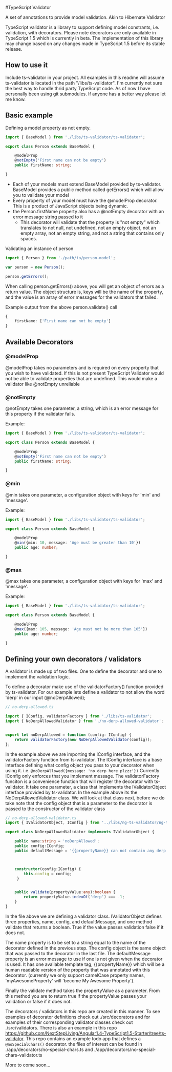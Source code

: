 #TypeScript Validator

A set of annotations to provide model validation. Akin to Hibernate Validator

TypeScript validator is a library to support defining model constrants, i.e. validation, with decorators. Please note decorators are only available in TypeScript 1.5 which is currently in beta. The implementation of this library may change based on any changes made in TypeScript 1.5 before its stable release.

## How to use it
Include ts-validator in your project. All examples in this readme will assume ts-validator is located in the path "<web-root>/libs/ts-validator". I'm currently not sure the best way to handle thrid party TypeScript code. As of now I have personally been using git submodules. If anyone has a better way please let me know.

## Basic example

Defining a model property as not empty.
```typescript
import { BaseModel } from './libs/ts-validator/ts-validator';

export class Person extends BaseModel {

    @modelProp
    @notEmpty('First name can not be empty')
    public firstName: string;

}
```

 - Each of your models must extend BaseModel provided by ts-validator. BaseModel provides a public method called getErrors() which will allow you to validate your model
 - Every property of your model must have the @modelProp decorator. This is a product of JavaScript objects being dynamic.
 - the Person.firstName property also has a @notEmpty decorator with an error message string passed to it
   - This decorator will validate that the property is "not empty" which translates to not null, not undefined, not an empty object, not an empty array, not an empty string, and not a string that contains only spaces.

Validating an instance of person
```typescript
import { Person } from './path/to/person-model';

var person = new Person();

person.getErrors();
```

When calling person.getErrors() above, you will get an object of errors as a return value. The object structure is, keys will be the name of the property, and the value is an array of error messages for the validators that failed.

Example output from the above person.validate() call
```typescript
{
    firstName: ['First name can not be empty']
}
```
   
## Available Decorators

### @modelProp
@modelProp takes no parameters and is required on every property that you wish to have validated. If this is not present TypeScript Validator would not be able to validate properties that are undefined. This would make a validator like @notEmpty unreliable

### @notEmpty
@notEmpty takes one parameter, a string, which is an error message for this property if the validator fails.

Example:
```typescript
import { BaseModel } from './libs/ts-validator/ts-validator';

export class Person extends BaseModel {

    @modelProp
    @notEmpty('First name can not be empty')
    public firstName: string;

}
```

### @min
@min takes one parameter, a configuration object with keys for 'min' and 'message'.

Example:
```typescript
import { BaseModel } from './libs/ts-validator/ts-validator';

export class Person extends BaseModel {

    @modelProp
    @min({min: 10, message: 'Age must be greater than 10'})
    public age: number;

}
```

### @max
@max takes one parameter, a configuration object with keys for 'max' and 'message'.

Example:
```typescript
import { BaseModel } from './libs/ts-validator/ts-validator';

export class Person extends BaseModel {

    @modelProp
    @max({max: 105, message: 'Age must not be more than 105'})
    public age: number;

}
```

## Defining your own decorators / validators
A validator is made up of two files. One to define the decorator and one to implement the validation logic.

To define a decorator make use of the validatorFactory() function provided by ts-validator. For our example lets define a validator to not allow the word 'derp' in our input (@noDerpAllowed);

```typescript
// no-derp-allowed.ts

import { IConfig, validatorFactory } from './libs/ts-validator';
import { NoDerpAllowedValidator } from './no-derp-allowed-validator';


export let noDerpAllowed = function (config: IConfig) {
    return validatorFactory(new NoDerpAllowedValidator(config));
};
```
In the example above we are importing the IConfig interface, and the validatorFactory function from ts-validator. The IConfig interface is a base interface defining what config object you pass to your decorator when using it. i.e. ``` @noDerpAllowed({message: 'no derp here plzzz'}) ``` Currently IConfig only enforces that you implement message. The validatorFactory funciton is a convenience function that will register the decorator with ts-validator. It take one parameter, a class that implements the IValidatorObject interface provided by ts-validator. In the example above its the NoDerpAllowedValidator class. We will look at that class next, before we do take note that the config object that is a parameter to the decorator is passed to the constructor of the validator class

```typescript
// no-derp-allowed-validator.ts
import { IValidatorObject, IConfig } from '../libs/ng-ts-validator/ng-ts-validator';

export class NoDerpAllowedValidator implements IValidatorObject {

    public name:string = 'noDerpAllowed';
    public config:IConfig;
    public defaultMessage = '{{propertyName}} can not contain any derp';



    constructor(config:IConfig) {
        this.config = config;
     }


    public validate(propertyValue:any):boolean {
        return propertyValue.indexOf('derp') === -1;
    }
}
```
In the file above we are defining a validator class. IValidatorObject defines three properties, name, config, and defaultMessage, and one method validate that returns a boolean. True if the value passes validation false if it does not.

The name property is to be set to a string equal to the name of the decorator defined in the previous step. The config object is the same object that was passed to the decorator in the last file. The defaultMessage property is an error message to use if one is not given when the decorator is used. It has one available template tag, {{propertyName}} which will be a human readable version of the property that was annotated with this decorator. (currently we only support camelCase property names, 'myAwesomeProperty' will 'become My Awesome Property').

Finally the validate method takes the propertyValue as a parameter. From this method you are to return true if the propertyValue passes your validation or false if it does not.

The decorators / validators in this repo are created in this manner. To see examples of decorator definitions check out ./src/decorators and for examples of their corresponding validator classes check out ./src/validators. There is also an example in this repo https://github.com/NextStepLiving/Angular1.4-TypeScript1.5-Starter/tree/ts-validator. This repo contains an example todo app that defines a ``` @noSpecialChars() ``` decorator. the files of interest can be found in ./app/decorators/no-special-chars.ts and ./app/decorators/no-special-chars-validator.ts

More to come soon...
